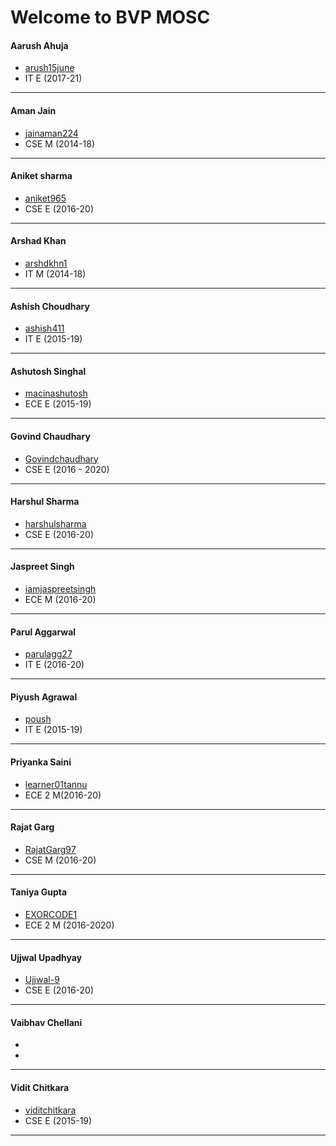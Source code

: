 Welcome to BVP MOSC
===================

#### Aarush Ahuja
- [arush15june](https://github.com/arush15june)
- IT E (2017-21)
---
#### Aman Jain
- [jainaman224](https://github.com/jainaman224)
- CSE M (2014-18)
---
#### Aniket sharma
- [aniket965](https://github.com/aniket965)
- CSE E (2016-20)
---
#### Arshad Khan
- [arshdkhn1](https://github.com/arshdkhn1)
- IT M (2014-18)
---
#### Ashish Choudhary
- [ashish411](https://github.com/ashish411)
- IT E (2015-19)
---
#### Ashutosh Singhal
- [macinashutosh](https://github.com/macinashutosh)
- ECE E (2015-19)
---
#### Govind Chaudhary
- [Govindchaudhary](https://GitHub.com/Govindchaudhary)
- CSE E (2016 - 2020)
---
#### Harshul Sharma
- [harshulsharma](https://github.com/HarshulSharma000)
- CSE E (2016-20)
---
#### Jaspreet Singh
- [iamjaspreetsingh](https://github.com/iamjaspreetsingh)
- ECE M (2016-20)
---
#### Parul Aggarwal
- [parulagg27](https://github.com/parulagg27)
- IT E (2016-20)
---
#### Piyush Agrawal
- [poush](https://github.com/poush)
- IT E (2015-19)
---
#### Priyanka Saini
- [learner01tannu](https://github.com/learner01tannu)
- ECE 2 M(2016-20)
---
#### Rajat Garg
- [RajatGarg97](https://github.com/RajatGarg97)
- CSE M (2016-20)
---
#### Taniya Gupta
- [EXORCODE1](https://github.com/EXORCODE1)
- ECE 2 M (2016-2020)
---
#### Ujjwal Upadhyay
- [Ujjwal-9](https://GitHub.com/Ujjwal-9)
- CSE E (2016-20)
---
#### Vaibhav Chellani
- []()
- 
---
#### Vidit Chitkara
- [viditchitkara](https://github.com/viditchitkara)
- CSE E (2015-19)
---
